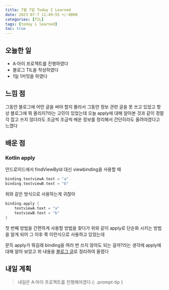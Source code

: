 ```yaml
---
title: 7월 7일 Today I Learned
date: 2023-07-7 11:49:55 +/-0000
categories: [TIL]
tags: [today i learned]
toc: true
---
```


## 오늘한 일

* A·아이 프로젝트를 진행하였다
* 블로그 TIL을 작성하였다
* 1일 1커밋을 하였다

## 느낌 점

그동안 블로그에 어떤 글을 써야 할지 몰라서 그동안 정보 관련 글을 못 쓰고 있었고 항상
블로그에 뭐 올리지?라는 고민이 있었는데 오늘 apply에 대해 알아본 것과 같이 정말 각 잡고 쓰지 않더라도 조금씩 조금씩 배운 정보를 정리해서 간단히라도 올려야겠다고 느꼈다

## 배운 점

### Kotlin apply

안드로이드에서 findViewById 대신 viewbinding을 사용할 때 

~~~kotlin
binding.textviewA.text = "a"
binding.textviewB.text = "b"
~~~

위와 같은 방식으로 사용하는게 귀찮아

~~~kotlin
binding.apply {
    textviewA.text = "a"
    textviewB.text = "b"
}
~~~

첫 번째 방법을 간편하게 사용할 방법을 찾다가 위와 같이 apply로 단순화 시키는 방법을 알게 되어 
그 이후 쭉 이런식으로 사용하고 있었는데 

문득 apply가 뭐길래 binding을 여러 번 쓰지 않아도 되는 걸까?라는 생각에 apply에 대해 알아 보았고 위 내용을 [블로그 글](https://jangwoojun.github.io/posts/kotilin-apply/)로 정리하여 올렸다

## 내일 계획

> 내일은 A·아이 프로젝트를 진행해야겠다
{: .prompt-tip }
